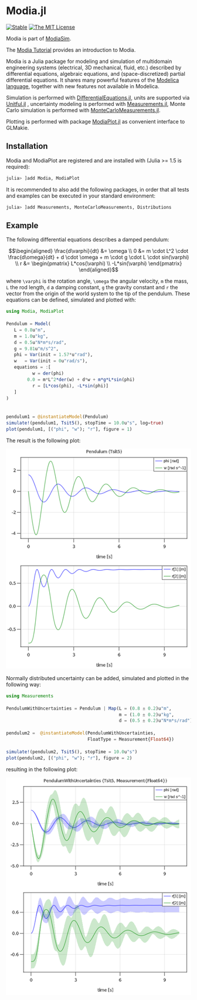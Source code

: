 # Modia.jl

[![Stable](https://img.shields.io/badge/docs-stable-blue.svg)](https://modiasim.github.io/Modia.jl/stable)
[![The MIT License](https://img.shields.io/badge/license-MIT-brightgreen.svg?style=flat-square)](https://github.com/ModiaSim/Modia.jl/blob/master/LICENSE)

Modia is part of [ModiaSim](https://modiasim.github.io/docs/).

The [Modia Tutorial](https://modiasim.github.io/Modia.jl/stable/Tutorial.html) provides an introduction to Modia.

Modia is a Julia package for modeling and simulation of multidomain engineering systems (electrical, 3D mechanical, fluid, etc.) described by differential equations, algebraic equations, and (space-discretized) partial differential equations. It shares many powerful features of the
[Modelica language](https://www.modelica.org/modelicalanguage), together with new features not available in Modelica. 

Simulation is performed with [DifferentialEquations.jl](https://github.com/SciML/DifferentialEquations.jl), units are supported via [Unitful.jl](https://github.com/PainterQubits/Unitful.jl) , uncertainty modeling is performed with [Measurements.jl](https://github.com/JuliaPhysics/Measurements.jl), Monte Carlo simulation is performed with [MonteCarloMeasurements.jl](https://github.com/baggepinnen/MonteCarloMeasurements.jl). 

Plotting is performed with package [ModiaPlot.jl](https://github.com/ModiaSim/ModiaPlot.jl) as convenient interface to GLMakie.


## Installation

Modia and ModiaPlot are registered and are installed with (Julia >= 1.5 is required):

```julia
julia> ]add Modia, ModiaPlot
```

It is recommended to also add the following packages, in order that all tests and examples can be executed in your standard environment:

```julia
julia> ]add Measurements, MonteCarloMeasurements, Distributions
```

## Example

The following differential equations describes a damped pendulum:

```math
\begin{aligned}
 \frac{d\varphi}{dt} &= \omega \\
                   0 &= m \cdot L^2 \cdot \frac{d\omega}{dt} + d \cdot \omega + m \cdot g \cdot L \cdot sin(\varphi) \\
                   r &= \begin{pmatrix}
                           L*cos(\varphi) \\
                          -L*sin(\varphi)
                        \end{pmatrix}
\end{aligned}
```

where ``\varphi`` is the rotation angle, ``\omega`` the angular velocity,
``m`` the mass, ``L`` the rod length, ``d`` a damping constant,
``g`` the gravity constant and ``r`` the vector from the origin of the world system
to the tip of the pendulum. These equations can be defined, simulated and plotted with:

```julia
using Modia, ModiaPlot

Pendulum = Model(
   L = 0.8u"m",
   m = 1.0u"kg",
   d = 0.5u"N*m*s/rad",
   g = 9.81u"m/s^2",
   phi = Var(init = 1.57*u"rad"),
   w   = Var(init = 0u"rad/s"),
   equations = :[
          w = der(phi)
        0.0 = m*L^2*der(w) + d*w + m*g*L*sin(phi)
          r = [L*cos(phi), -L*sin(phi)]
   ]
)


pendulum1 = @instantiateModel(Pendulum)
simulate!(pendulum1, Tsit5(), stopTime = 10.0u"s", log=true)
plot(pendulum1, [("phi", "w"); "r"], figure = 1)
```

The result is the following plot:

![Pendulum-Figure](docs/resources/images/PendulumFigures.png)

Normally distributed uncertainty can be added, simulated and plotted
in the following way:

```julia
using Measurements

PendulumWithUncertainties = Pendulum | Map(L = (0.8 ± 0.2)u"m",
                                           m = (1.0 ± 0.2)u"kg",
                                           d = (0.5 ± 0.2)u"N*m*s/rad")

pendulum2 =  @instantiateModel(PendulumWithUncertainties,
                               FloatType = Measurement{Float64})

simulate!(pendulum2, Tsit5(), stopTime = 10.0u"s")
plot(pendulum2, [("phi", "w"); "r"], figure = 2)
```

resulting in the following plot:

![PendulumWithUncertainty](docs/resources/images/PendulumWithUncertainties.png)




